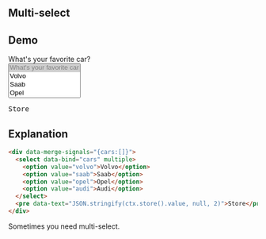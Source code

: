 ## Multi-select

## Demo

<div data-merge-signals="{cars:[]}">
  <label class="w-full max-w-xs form-control">
    <div class="label label-text">What's your favorite car?</div>
    <select class="select select-bordered select-lg" name="cars" data-bind="cars" multiple>
      <option disabled selected>What's your favorite car</option>
      <option value="volvo">Volvo</option>
      <option value="saab">Saab</option>
      <option value="opel">Opel</option>
      <option value="audi">Audi</option>
    </select>
  </label>
  <pre data-text="JSON.stringify(ctx.store().value, null, 2)">Store</pre>
</div>

## Explanation

```html
<div data-merge-signals="{cars:[]}">
  <select data-bind="cars" multiple>
    <option value="volvo">Volvo</option>
    <option value="saab">Saab</option>
    <option value="opel">Opel</option>
    <option value="audi">Audi</option>
  </select>
  <pre data-text="JSON.stringify(ctx.store().value, null, 2)">Store</pre>
</div>
```

Sometimes you need multi-select.
